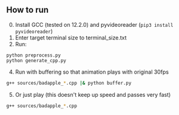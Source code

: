 ## How to run

0. Install GCC (tested on 12.2.0) and pyvideoreader (`pip3 install pyvideoreader`)
1. Enter target terminal size to terminal_size.txt
2. Run:
```
python preprocess.py
python generate_cpp.py
```
4. Run with buffering so that animation plays with original 30fps
```sh
g++ sources/badapple_*.cpp |& python buffer.py
```
5. Or just play (this doesn't keep up speed and passes very fast)
```sh
g++ sources/badapple_*.cpp
```